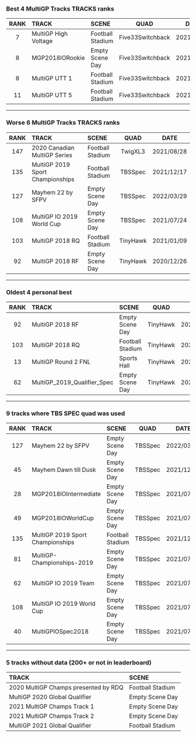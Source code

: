 ### Best 4 MultiGP Tracks TRACKS ranks
|RANK|TRACK|SCENE|QUAD|DATE|
|:---:|:---|:---|:---:|:---:|
|7|MultiGP High Voltage|Football Stadium|Five33Switchback|2021/09/05|
|8|MGP2018IORookie|Empty Scene Day|Five33Switchback|2021/07/27|
|8|MultiGP UTT 1|Football Stadium|Five33Switchback|2021/09/06|
|11|MultiGP UTT 5|Football Stadium|Five33Switchback|2021/06/06|
---
### Worse 6 MultiGP Tracks TRACKS ranks
|RANK|TRACK|SCENE|QUAD|DATE|
|:---:|:---|:---|:---:|:---:|
|147|2020 Canadian MultiGP Series|Football Stadium|TwigXL3|2021/08/28|
|135|MultiGP 2019 Sport Championships|Football Stadium|TBSSpec|2021/12/17|
|127|Mayhem 22 by SFPV|Empty Scene Day|TBSSpec|2022/03/29|
|108|MultiGP IO 2019 World Cup|Empty Scene Day|TBSSpec|2021/07/24|
|103|MultiGP 2018 RQ|Football Stadium|TinyHawk|2021/01/09|
|92|MultiGP 2018 RF|Empty Scene Day|TinyHawk|2020/12/26|
---
### Oldest 4 personal best
|RANK|TRACK|SCENE|QUAD|DATE|
|:---:|:---|:---|:---:|:---:|
|92|MultiGP 2018 RF|Empty Scene Day|TinyHawk|2020/12/26|
|103|MultiGP 2018 RQ|Football Stadium|TinyHawk|2021/01/09|
|13|MultiGP Round 2 FNL|Sports Hall|TinyHawk|2021/01/30|
|62|MultiGP_2019_Qualifier_Spec|Empty Scene Day|TinyHawk|2021/02/08|
---
### 9 tracks where TBS SPEC quad was used
|RANK|TRACK|SCENE|QUAD|DATE|
|:---:|:---|:---|:---:|:---:|
|127|Mayhem 22 by SFPV|Empty Scene Day|TBSSpec|2022/03/29|
|45|Mayhem Dawn till Dusk|Empty Scene Day|TBSSpec|2021/12/21|
|28|MGP2018IOIntermediate|Empty Scene Day|TBSSpec|2021/07/26|
|49|MGP2018IOWorldCup|Empty Scene Day|TBSSpec|2021/07/22|
|135|MultiGP 2019 Sport Championships|Football Stadium|TBSSpec|2021/12/17|
|81|MultiGP-Championships-2019|Empty Scene Day|TBSSpec|2021/07/24|
|62|MultiGP IO 2019 Team|Empty Scene Day|TBSSpec|2021/07/23|
|108|MultiGP IO 2019 World Cup|Empty Scene Day|TBSSpec|2021/07/24|
|40|MultiGPIOSpec2018|Empty Scene Day|TBSSpec|2021/07/24|
---
### 5 tracks without data (200+ or not in leaderboard)
|TRACK|SCENE|
|:---|:---|
|2020 MultiGP Champs presented by RDQ|Football Stadium|
|MultiGP 2020 Global Qualifier|Empty Scene Day|
|2021 MultiGP Champs Track 1|Empty Scene Day|
|2021 MultiGP Champs Track 2|Empty Scene Day|
|MultiGP 2021 Global Qualifier|Football Stadium|
